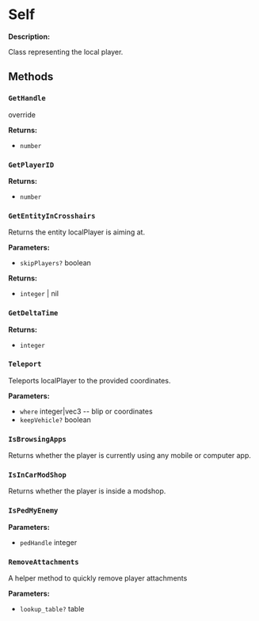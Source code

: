 # Self

**Description:**

Class representing the local player.

## Methods

### `GetHandle`

override

**Returns:**
- `number` 

### `GetPlayerID`

**Returns:**
- `number` 

### `GetEntityInCrosshairs`

Returns the entity localPlayer is aiming at.

**Parameters:**
- `skipPlayers?` boolean


**Returns:**
- `integer` | nil

### `GetDeltaTime`

**Returns:**
- `integer` 

### `Teleport`

Teleports localPlayer to the provided coordinates.

**Parameters:**
- `where` integer|vec3 -- blip or coordinates
- `keepVehicle?` boolean



### `IsBrowsingApps`

Returns whether the player is currently using any mobile or computer app.


### `IsInCarModShop`

Returns whether the player is inside a modshop.


### `IsPedMyEnemy`

**Parameters:**
- `pedHandle` integer



### `RemoveAttachments`

A helper method to quickly remove player attachments

**Parameters:**
- `lookup_table?` table



